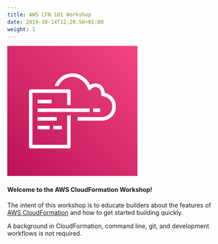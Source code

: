 ```yaml
---
title: AWS CFN 101 Workshop
date: 2019-10-14T12:20:58+01:00
weight: 1
---
```


![aws-cloudformation](./aws-cloudformation.png)

#### Welcome to the AWS CloudFormation Workshop!

The intent of this workshop is to educate builders about the features of [AWS
CloudFormation](https://aws.amazon.com/cloudformation/) and how to get started building quickly.

A background in CloudFormation, command line, git, and development workflows is not required.
